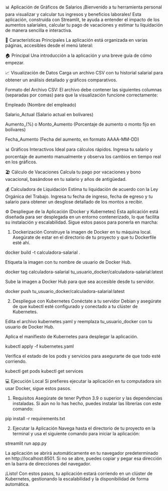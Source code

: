 📊 Aplicación de Gráficos de Salarios
¡Bienvenido a tu herramienta personal para visualizar y calcular tus ingresos y beneficios laborales! Esta aplicación, construida con Streamlit, te ayuda a entender el impacto de los aumentos salariales, calcular tu pago de vacaciones y estimar tu liquidación de manera sencilla e interactiva.

🚀 Características Principales
La aplicación está organizada en varias páginas, accesibles desde el menú lateral:

🏠 Principal
Una introducción a la aplicación y una breve guía de cómo empezar.

📈 Visualización de Datos
Carga un archivo CSV con tu historial salarial para obtener un análisis detallado y gráficos comparativos.

Formato del Archivo CSV:
El archivo debe contener las siguientes columnas (separadas por comas) para que la visualización funcione correctamente:

Empleado (Nombre del empleado)

Salario_Actual (Salario actual en bolívares)

Aumento_(%) o Monto_Aumento (Porcentaje de aumento o monto fijo en bolívares)

Fecha_Aumento (Fecha del aumento, en formato AAAA-MM-DD)

📊 Gráficos Interactivos
Ideal para cálculos rápidos. Ingresa tu salario y porcentaje de aumento manualmente y observa los cambios en tiempo real en los gráficos.

🏖️ Cálculo de Vacaciones
Calcula tu pago por vacaciones y bono vacacional, basándose en tu salario y años de antigüedad.

💰 Calculadora de Liquidación
Estima tu liquidación de acuerdo con la Ley Orgánica del Trabajo. Ingresa tu fecha de ingreso, fecha de egreso y tu salario para obtener un desglose detallado de los montos a recibir.

⚙️ Despliegue de la Aplicación (Docker y Kubernetes)
Esta aplicación está diseñada para ser desplegada en un entorno contenerizado, lo que facilita su instalación y escalabilidad. Sigue estos pasos para ponerla en marcha:

1. Dockerización
Construye la imagen de Docker en tu máquina local. Asegúrate de estar en el directorio de tu proyecto y que tu Dockerfile esté ahí.

docker build -t calculadora-salarial .

Etiqueta la imagen con tu nombre de usuario de Docker Hub.

docker tag calculadora-salarial tu_usuario_docker/calculadora-salarial:latest

Sube la imagen a Docker Hub para que sea accesible desde tu servidor.

docker push tu_usuario_docker/calculadora-salarial:latest

2. Despliegue con Kubernetes
Conéctate a tu servidor Debian y asegúrate de que kubectl esté configurado y conectado a tu clúster de Kubernetes.

Edita el archivo kubernetes.yaml y reemplaza tu_usuario_docker con tu usuario de Docker Hub.

Aplica el manifiesto de Kubernetes para desplegar la aplicación.

kubectl apply -f kubernetes.yaml

Verifica el estado de los pods y servicios para asegurarte de que todo esté corriendo.

kubectl get pods
kubectl get services

💻 Ejecución Local
Si prefieres ejecutar la aplicación en tu computadora sin usar Docker, sigue estos pasos.

1. Requisitos
Asegúrate de tener Python 3.9 o superior y las dependencias instaladas. Si aún no lo has hecho, puedes instalar las librerías con este comando:

pip install -r requirements.txt

2. Ejecutar la Aplicación
Navega hasta el directorio de tu proyecto en la terminal y usa el siguiente comando para iniciar la aplicación:

streamlit run app.py

La aplicación se abrirá automáticamente en tu navegador predeterminado en http://localhost:8501. Si no se abre, puedes copiar y pegar esa dirección en la barra de direcciones del navegador.

¡Listo! Con estos pasos, tu aplicación estará corriendo en un clúster de Kubernetes, gestionando la escalabilidad y la disponibilidad de forma automática.